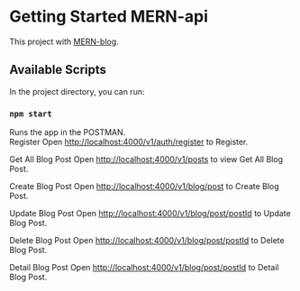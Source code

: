 # Getting Started MERN-api

This project with [MERN-blog](https://github.com/ikhsanfd1/MERN-blog).

## Available Scripts

In the project directory, you can run:

### `npm start`

Runs the app in the POSTMAN.\
Register
Open [http://localhost:4000/v1/auth/register](http://localhost:4000/v1/auth/register) to Register.

Get All Blog Post
Open [http://localhost:4000/v1/posts](http://localhost:4000/v1/posts) to view Get All Blog Post.

Create Blog Post
Open [http://localhost:4000/v1/blog/post](http://localhost:4000/v1/blog/post) to Create Blog Post.

Update Blog Post
Open [http://localhost:4000/v1/blog/post/postId](http://localhost:4000/v1/blog/post/postId) to Update Blog Post.

Delete Blog Post
Open [http://localhost:4000/v1/blog/post/postId](http://localhost:4000/v1/blog/post/postId) to Delete Blog Post.

Detail Blog Post
Open [http://localhost:4000/v1/blog/post/postId](http://localhost:4000/v1/blog/post/postId) to Detail Blog Post.
